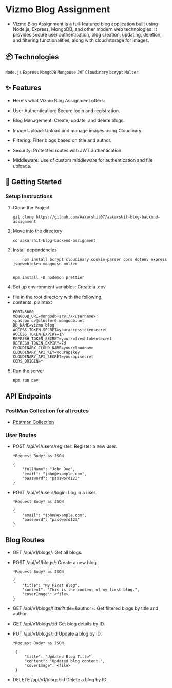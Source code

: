 # Vizmo Blog Assignment
- Vizmo Blog Assignment is a full-featured blog application built using Node.js, Express, MongoDB, and other modern web technologies. It provides secure user authentication, blog creation, updating, deletion, and filtering functionalities, along with cloud storage for images.

## 📦 Technologies

```Node.js```
```Express```
```MongoDB```
```Mongoose```
```JWT```
```Cloudinary```
```bcrypt```
```Multer```

## ✨ Features
- Here's what Vizmo Blog Assignment offers:

- User Authentication: Secure login and registration.
- Blog Management: Create, update, and delete blogs.
- Image Upload: Upload and manage images using Cloudinary.
- Filtering: Filter blogs based on title and author.
- Security: Protected routes with JWT authentication.
- Middleware: Use of custom middleware for authentication and file uploads.



## 🚀 Getting Started
### Setup Instructions

1. Clone the Project
    ```
    git clone https://github.com/Aakarshit07/aakarshit-blog-backend-assignment
    
    ```


2. Move into the directory
    ```
    cd aakarshit-blog-backend-assignment
    ```

3. Install dependencies
    ```
        npm install bcrypt cloudinary cookie-parser cors dotenv express jsonwebtoken mongoose multer
        
    ```
    ```
    npm install -D nodemon prettier
    ```

4. Set up environment variables: Create a .env  
- file in the root directory with the following 
- contents:
    plaintext
    ```
    PORT=5000
    MONGODB_URI=mongodb+srv://<username>:<password>@cluster0.mongodb.net
    DB_NAME=vizmo-blog
    ACCESS_TOKEN_SECRET=youraccesstokensecret
    ACCESS_TOKEN_EXPIRY=1h
    REFRESH_TOKEN_SECRET=yourrefreshtokensecret
    REFRESH_TOKEN_EXPIRY=7d
    CLOUDINARY_CLOUD_NAME=yourcloudname
    CLOUDINARY_API_KEY=yourapikey
    CLOUDINARY_API_SECRET=yourapisecret
    CORS_ORIGIN=*
    ```
5. Run the server
    ```
    npm run dev
    ```


## API Endpoints

### PostMan Collection for all routes
- [Postman Collection](postmanCollection/Blog.postman_collection.json)

### User Routes

- POST /api/v1/users/register: Register a new user.
    ```
    *Request Body* as JSON

    {
        "fullName": "John Doe",
        "email": "john@example.com",
        "password": "password123"
    }
    ```
- POST /api/v1/users/login: Log in a user.
    ```
    *Request Body* as JSON
    
    {
        "email": "john@example.com",
        "password": "password123"
    }
    ```

## Blog Routes
- GET /api/v1/blogs/: Get all blogs.
- POST /api/v1/blogs/: Create a new blog.
    ```
    *Request Body* as JSON

    {
        "title": "My First Blog",
        "content": "This is the content of my first blog.",
        "coverImage": <file>
    }
    ```



- GET /api/v1/blogs/filter?title=<Blog-Title>&author=<Full-Name>: Get filtered blogs by title and author.
- GET /api/v1/blogs/:id Get blog details by ID.
- PUT /api/v1/blogs/:id Update a blog by ID.
   ```
   *Request Body* as JSON

    {
        "title": "Updated Blog Title",
        "content": "Updated blog content.",
        "coverImage": <file>
    }

   ```


- DELETE /api/v1/blogs/:id Delete a blog by ID.